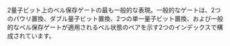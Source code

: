 2量子ビット上のベル保存ゲートの最も一般的な表現。一般的なゲートは、2つのパウリ置換、ダブル量子ビット置換、2つの単一量子ビット置換、および一般的なベル保存ゲートが適用されるベル状態のペアを示す2つのインデックスで構成されています。
